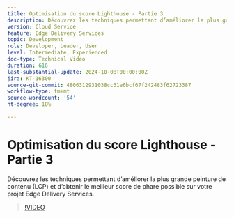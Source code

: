 ```yaml
---
title: Optimisation du score Lighthouse - Partie 3
description: Découvrez les techniques permettant d’améliorer la plus grande peinture de contenu (LCP) et d’obtenir le meilleur score de phare possible sur votre projet Edge Delivery Services.
version: Cloud Service
feature: Edge Delivery Services
topic: Development
role: Developer, Leader, User
level: Intermediate, Experienced
doc-type: Technical Video
duration: 616
last-substantial-update: 2024-10-08T00:00:00Z
jira: KT-16300
source-git-commit: 4806312931038cc31e6bcf67f242483f62723387
workflow-type: tm+mt
source-wordcount: '54'
ht-degree: 18%

---
```



# Optimisation du score Lighthouse - Partie 3

Découvrez les techniques permettant d’améliorer la plus grande peinture de contenu (LCP) et d’obtenir le meilleur score de phare possible sur votre projet Edge Delivery Services.

>[!VIDEO](https://video.tv.adobe.com/v/3435001/?learn=on)
